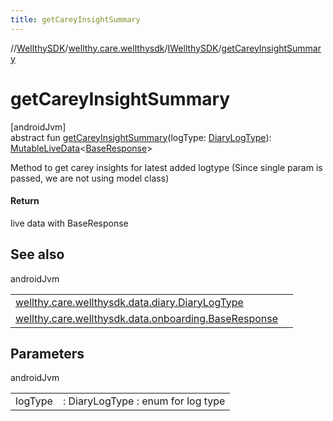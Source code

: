 ```yaml
---
title: getCareyInsightSummary
---
```

//[WellthySDK](../../../index.html)/[wellthy.care.wellthysdk](../index.html)/[IWellthySDK](index.html)/[getCareyInsightSummary](get-carey-insight-summary.html)



# getCareyInsightSummary



[androidJvm]\
abstract fun [getCareyInsightSummary](get-carey-insight-summary.html)(logType: [DiaryLogType](../../wellthy.care.wellthysdk.data.diary/-diary-log-type/index.html)): [MutableLiveData](https://developer.android.com/reference/kotlin/androidx/lifecycle/MutableLiveData.html)&lt;[BaseResponse](../../wellthy.care.wellthysdk.data.onboarding/-base-response/index.html)&gt;



Method to get carey insights for latest added logtype (Since single param is passed, we are not using model class)



#### Return



live data with BaseResponse



## See also


androidJvm

| | |
|---|---|
| [wellthy.care.wellthysdk.data.diary.DiaryLogType](../../wellthy.care.wellthysdk.data.diary/-diary-log-type/index.html) |  |
| [wellthy.care.wellthysdk.data.onboarding.BaseResponse](../../wellthy.care.wellthysdk.data.onboarding/-base-response/index.html) |  |



## Parameters


androidJvm

| | |
|---|---|
| logType | : DiaryLogType : enum for log type |




